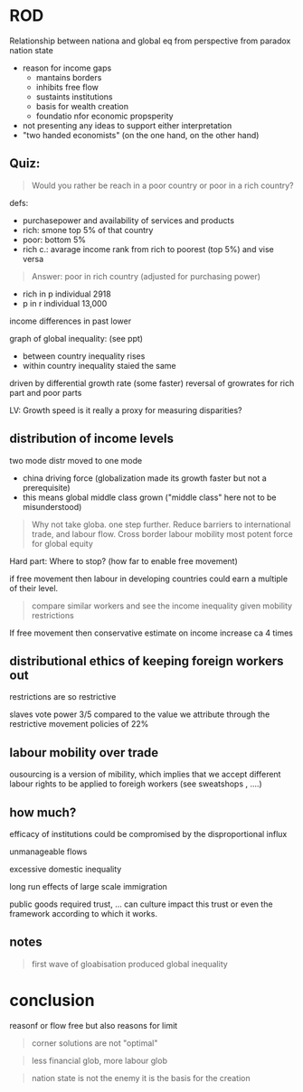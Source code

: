 
# ROD

Relationship between nationa and global eq
from perspective from paradox nation state

- reason for income gaps
    - mantains borders
    - inhibits free flow 
    - sustaints institutions
    - basis for wealth creation
    - foundatio nfor economic propsperity
- not presenting any ideas to support either interpretation 
- "two handed economists" (on the one hand, on the other hand)

## Quiz: 

> Would you rather be reach in a poor country or poor in a rich country?

defs:

- purchasepower and availability of services and products
- rich: smone top 5% of that country
- poor: bottom 5%
- rich c.: avarage income rank from rich to poorest (top 5%) and vise versa

> Answer: poor in rich country (adjusted for purchasing power)

- rich in p individual 2918
- p in r individual 13,000

income differences in past lower

graph of global inequality: (see ppt)

- between country inequality rises
- within country inequality staied the same


driven by differential growth rate (some faster)
reversal of growrates for rich part and poor parts

LV: Growth speed is it really a proxy for measuring disparities?

## distribution of income levels

two mode distr moved to one mode 

- china driving force (globalization made its growth faster but not a prerequisite)
- this means global middle class grown ("middle class" here not to be misunderstood)

> Why not take globa. one step further. Reduce barriers to international trade, and labour flow. Cross border labour mobility most potent force for global equity

Hard part: Where to stop? (how far to enable free movement)

if free movement then labour in developing countries could earn a multiple of their level.

> compare similar workers and see the income inequality given mobility restrictions

If free movement then conservative estimate on income increase ca 4 times


## distributional ethics of keeping foreign workers out

restrictions are so restrictive 

slaves vote power 3/5 compared to the value we attribute through the restrictive movement policies of 22%

## labour mobility over trade

ousourcing is a version of mibility, which implies that we accept different labour rights to be applied to foreigh workers (see sweatshops , ....)


## how much?

efficacy of institutions could be compromised by the disproportional influx

unmanageable flows

excessive domestic inequality

long run effects of large scale immigration 

public goods required trust, ... can culture impact this trust or even the framework according to which it works.


## notes

> first wave of gloabisation produced global inequality


# conclusion

reasonf or flow free but also reasons for limit

> corner solutions are not "optimal"

> less financial glob, more labour glob

> nation state is not the enemy it is the basis for the creation







